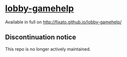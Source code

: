 [lobby-gamehelp](http://fixato.github.io/lobby-gamehelp/)
==============

Available in full on http://fixato.github.io/lobby-gamehelp/

## Discontinuation notice

This repo is no longer actively maintained.
